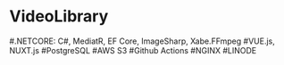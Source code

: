 # VideoLibrary
#.NETCORE: C#, MediatR, EF Core, ImageSharp, Xabe.FFmpeg 
#VUE.js, NUXT.js
#PostgreSQL
#AWS S3
#Github Actions
#NGINX
#LINODE
